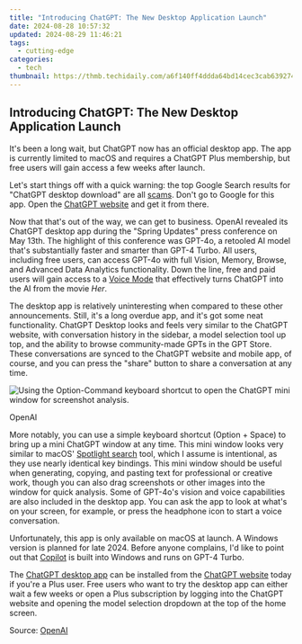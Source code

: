 ```yaml
---
title: "Introducing ChatGPT: The New Desktop Application Launch"
date: 2024-08-28 10:57:32
updated: 2024-08-29 11:46:21
tags:
  - cutting-edge
categories:
  - tech
thumbnail: https://thmb.techidaily.com/a6f140ff4ddda64bd14cec3cab639274aa642e4bb60e8fa6d0c6031cee3c6ed0.jpg
---
```


## Introducing ChatGPT: The New Desktop Application Launch

It's been a long wait, but ChatGPT now has an official desktop app. The app is currently limited to macOS and requires a ChatGPT Plus membership, but free users will gain access a few weeks after launch.

 Let's start things off with a quick warning: the top Google Search results for "ChatGPT desktop download" are all [scams](https://sim-unlock.techidaily.com/network-locked-sim-card-inserted-on-your-oneplus-phone-unlock-it-now-by-drfone-android/). Don't go to Google for this app. Open the [ChatGPT website](https://chatgpt.com/) and get it from there.

 Now that that's out of the way, we can get to business. OpenAI revealed its ChatGPT desktop app during the "Spring Updates" press conference on May 13th. The highlight of this conference was GPT-4o, a retooled AI model that's substantially faster and smarter than GPT-4 Turbo. All users, including free users, can access GPT-4o with full Vision, Memory, Browse, and Advanced Data Analytics functionality. Down the line, free and paid users will gain access to a [Voice Mode](https://www.youtube.com/watch?v=MirzFk%5FDSiI) that effectively turns ChatGPT into the AI from the movie _Her_.

 The desktop app is relatively uninteresting when compared to these other announcements. Still, it's a long overdue app, and it's got some neat functionality. ChatGPT Desktop looks and feels very similar to the ChatGPT website, with conversation history in the sidebar, a model selection tool up top, and the ability to browse community-made GPTs in the GPT Store. These conversations are synced to the ChatGPT website and mobile app, of course, and you can press the "share" button to share a conversation at any time.

![Using the Option-Command keyboard shortcut to open the ChatGPT mini window for screenshot analysis.](https://static1.howtogeekimages.com/wordpress/wp-content/uploads/2024/05/19.jpg) 

OpenAI

 More notably, you can use a simple keyboard shortcut (Option + Space) to bring up a mini ChatGPT window at any time. This mini window looks very similar to macOS' [Spotlight search](https://screen-capture.techidaily.com/updated-shadowed-swords-and-honored-combatants-must-try-titles-inspired-by-ghost-of-tsushi/) tool, which I assume is intentional, as they use nearly identical key bindings. This mini window should be useful when generating, copying, and pasting text for professional or creative work, though you can also drag screenshots or other images into the window for quick analysis. Some of GPT-4o's vision and voice capabilities are also included in the desktop app. You can ask the app to look at what's on your screen, for example, or press the headphone icon to start a voice conversation.

 Unfortunately, this app is only available on macOS at launch. A Windows version is planned for late 2024\. Before anyone complains, I'd like to point out that [Copilot](https://screen-mirror.techidaily.com/how-to-mirror-your-vivo-y77t-screen-to-pc-with-chromecast-drfone-by-drfone-android/) is built into Windows and runs on GPT-4 Turbo.

 The [ChatGPT desktop app](https://openai.com/index/gpt-4o-and-more-tools-to-chatgpt-free/) can be installed from the [ChatGPT website](https://chatgpt.com/) today if you're a Plus user. Free users who want to try the desktop app can either wait a few weeks or open a Plus subscription by logging into the ChatGPT website and opening the model selection dropdown at the top of the home screen.

 Source: [OpenAI](https://openai.com/index/gpt-4o-and-more-tools-to-chatgpt-free/)

<ins class="adsbygoogle"
     style="display:block"
     data-ad-format="autorelaxed"
     data-ad-client="ca-pub-7571918770474297"
     data-ad-slot="1223367746"></ins>



<ins class="adsbygoogle"
     style="display:block"
     data-ad-client="ca-pub-7571918770474297"
     data-ad-slot="8358498916"
     data-ad-format="auto"
     data-full-width-responsive="true"></ins>
